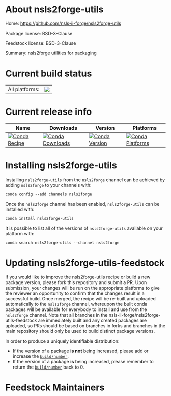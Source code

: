 About nsls2forge-utils
======================

Home: https://github.com/nsls-ii-forge/nsls2forge-utils

Package license: BSD-3-Clause

Feedstock license: BSD-3-Clause

Summary: nsls2forge utilities for packaging



Current build status
====================


<table><tr><td>All platforms:</td>
    <td>
      <a href="https://dev.azure.com/nsls2forge/nsls2forge/_build/latest?definitionId=209&branchName=master">
        <img src="https://dev.azure.com/nsls2forge/nsls2forge/_apis/build/status/nsls2forge-utils-feedstock?branchName=master">
      </a>
    </td>
  </tr>
</table>

Current release info
====================

| Name | Downloads | Version | Platforms |
| --- | --- | --- | --- |
| [![Conda Recipe](https://img.shields.io/badge/recipe-nsls2forge--utils-green.svg)](https://anaconda.org/nsls2forge/nsls2forge-utils) | [![Conda Downloads](https://img.shields.io/conda/dn/nsls2forge/nsls2forge-utils.svg)](https://anaconda.org/nsls2forge/nsls2forge-utils) | [![Conda Version](https://img.shields.io/conda/vn/nsls2forge/nsls2forge-utils.svg)](https://anaconda.org/nsls2forge/nsls2forge-utils) | [![Conda Platforms](https://img.shields.io/conda/pn/nsls2forge/nsls2forge-utils.svg)](https://anaconda.org/nsls2forge/nsls2forge-utils) |

Installing nsls2forge-utils
===========================

Installing `nsls2forge-utils` from the `nsls2forge` channel can be achieved by adding `nsls2forge` to your channels with:

```
conda config --add channels nsls2forge
```

Once the `nsls2forge` channel has been enabled, `nsls2forge-utils` can be installed with:

```
conda install nsls2forge-utils
```

It is possible to list all of the versions of `nsls2forge-utils` available on your platform with:

```
conda search nsls2forge-utils --channel nsls2forge
```




Updating nsls2forge-utils-feedstock
===================================

If you would like to improve the nsls2forge-utils recipe or build a new
package version, please fork this repository and submit a PR. Upon submission,
your changes will be run on the appropriate platforms to give the reviewer an
opportunity to confirm that the changes result in a successful build. Once
merged, the recipe will be re-built and uploaded automatically to the
`nsls2forge` channel, whereupon the built conda packages will be available for
everybody to install and use from the `nsls2forge` channel.
Note that all branches in the nsls-ii-forge/nsls2forge-utils-feedstock are
immediately built and any created packages are uploaded, so PRs should be based
on branches in forks and branches in the main repository should only be used to
build distinct package versions.

In order to produce a uniquely identifiable distribution:
 * If the version of a package **is not** being increased, please add or increase
   the [``build/number``](https://conda.io/docs/user-guide/tasks/build-packages/define-metadata.html#build-number-and-string).
 * If the version of a package **is** being increased, please remember to return
   the [``build/number``](https://conda.io/docs/user-guide/tasks/build-packages/define-metadata.html#build-number-and-string)
   back to 0.

Feedstock Maintainers
=====================


